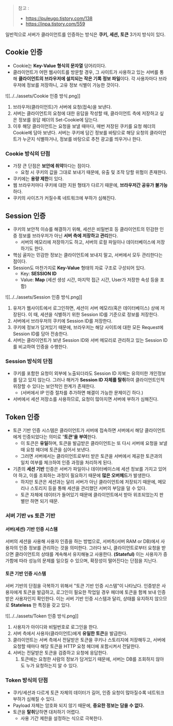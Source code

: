> 참고 : 
> - https://puleugo.tistory.com/138
> - https://inpa.tistory.com/559

일반적으로 서버가 클라이언트를 인증하는 방식은 **쿠키, 세션, 토큰** 3가지 방식이 있다.

## Cookie 인증
- Cookie는 **Key-Value 형식의 문자열** 덩어리이다.
- 클라이언트가 어떤 웹사이트를 방문할 경우, 그 사이트가 사용하고 있는 서버를 통해 **클라이언트의 브라우저에 설치되는 작은 기록 정보 파일**이다. 각 사용자마다 브라우저에 정보를 저장하니, 고유 정보 식별이 가능한 것이다.

![[../../assets/Cookie 인증 방식.png]]
1. 브라우저(클라이언트)가 서버에 요청(접속)을 보낸다.
2. 서버는 클라이언트의 요청에 대한 응답을 작성할 때, 클라이언트 측에 저장하고 싶은 정보를 응답 헤더의 Set-Cookie에 담는다.
3. 이후 해당 클라이언트는 요청을 보낼 때마다, 매번 저장된 쿠키를 요청 헤더의 Cookie에 담아 보낸다. 서버는 쿠키에 담긴 정보를 바탕으로 해당 요청의 클라이언트가 누군지 식별하거나, 정보를 바탕으로 추천 광고를 띄우거나 한다.

### Cookie 방식의 단점
- 가장 큰 단점은 **보안에 취약**하다는 점이다.
	- 요청 시 쿠키의 값을 그대로 보내기 때문에, 유출 및 조작 당할 위험이 존재한다.
- 쿠키에는 **용량 제한**이 있다.
- 웹 브라우저마다 쿠키에 대한 지원 형태가 다르기 때문에, **브라우저간 공유가 불가능**하다.
- 쿠키의 사이즈가 커질수록 네트워크에 부하가 심해진다.


## Session 인증
- 쿠키의 보안적 이슈를 해결하기 위해, 세션은 비밀번호 등 클라이언트의 민감한 인증 정보를 브라우저가 아닌 **서버 측에 저장하고 관리**한다.
	- 서버의 메모리에 저장하기도 하고, 서버의 로컬 파일이나 데이터베이스에 저장하기도 한다.
- 핵심 골자는 민감한 정보는 클라이언트에 보내지 말고, 서버에서 모두 관리한다는 점이다.
- Session도 마찬가지로 **Key-Value** 형태의 자료 구조로 구성되어 있다.
	- Key: **SESSION ID**
	- Value: **Map** (세션 생성 시간, 마지막 접근 시간, User가 저장한 속성 등을 포함)

![[../../assets/Session 인증 방식.png]]
1. 유저가 웹사이트에서 로그인하면, 세션이 서버 메모리(혹은 데이터베이스) 상에 저장된다. 이 때, 세션을 식별하기 위한 Session ID를 기준으로 정보를 저장한다.
2. 서버에서 브라우저의 쿠키에 Session ID를 저장한다.
3. 쿠키에 정보가 담겨있기 때문에, 브라우저는 해당 사이트에 대한 모든 Request에 Session ID를 담아 전송한다.
4. 서버는 클라이언트가 보낸 Session ID와 서버 메모리로 관리하고 있는 Session ID를 비교하여 인증을 수행한다.

### Session 방식의 단점
- 쿠키를 포함한 요청이 외부에 노출되더라도 Session ID 자체는 유의미한 개인정보를 담고 있지 않는다. 그러나 해커가 **Session ID 자체를 탈취**하여 클라이언트인척 위장할 수 있다는 보안적인 한계가 존재한다.
	- (서버에서 IP 인증 절차를 추가하면 해결이 가능한 문제이긴 하다.)
- 서버에서 세션 저장소를 사용하므로, 요청이 많아지면 서버에 부하가 심해진다.


## Token 인증
- 토큰 기반 인증 시스템은 클라이언트가 서버에 접속하면 서버에서 해당 클라이언트에게 인증되었다는 의미로 **'토큰'을 부여**한다.
	- 이 토큰은 **유일**하며, 토큰을 발급받은 클라이언트는 또 다시 서버에 요청을 보낼 때 요청 헤더에 토큰을 심어서 보낸다.
	- 그러면 서버에서는 클라이언트로부터 받은 토큰을 서버에서 제공한 토큰과의 일치 여부를 체크하여 인증 과정을 처리하게 된다.
- 기존의 **세션 기반** 인증은 서버가 파일이나 데이터베이스에 세션 정보를 가지고 있어야 하고, 이를 조회하는 과정이 필요하기 때문에 **많은 오버헤드**가 발생한다.
	- 하지만 토큰은 세션과는 달리 서버가 아닌 클라이언트에 저장되기 때문에, 메모리나 스토리지 등을 통해 세션을 관리했던 서버의 부담을 덜 수 있다.
	- 토큰 자체에 데이터가 들어있기 때문에 클라이언트에서 받아 위조되었는지 판별만 하면 되기 때문.

### 서버 기반 vs 토큰 기반
#### 서버(세션) 기반 인증 시스템
서버의 세션을 사용해 사용자 인증을 하는 방법으로, 서버측(서버 RAM or DB)에서 사용자의 인증 정보를 관리하는 것을 의미한다.
그러다 보니, 클라이언트로부터 요청을 받으면 클라이언트의 상태를 계속해서 유지해놓고 사용한다. **(Stateful)**
이는 사용자가 증가함에 따라 성능의 문제를 일으킬 수 있으며, 확장성이 떨어진다는 단점을 지닌다.

#### 토큰 기반 인증 시스템
서버 기반의 단점을 극복하기 위해서 "토큰 기반 인증 시스템"이 나타났다.
인증받은 사용자에게 토큰을 발급하고, 로그인이 필요한 작업일 경우 헤더에 토큰을 함께 보내 인증받은 사용자인지 확인한다. 이는 서버 기반 인증 시스템과 달리, 상태를 유지하지 않으므로 **Stateless** 한 특징을 갖고 있다.

![[../../assets/Token 인증 방식.png]]

1. 사용자가 아이디와 비밀번호로 로그인을 한다.
2. 서버 측에서 사용자(클라이언트)에게 **유일한 토큰**을 발급한다.
3. 클라이언트는 서버 측에서 전달받은 토큰을 쿠키나 스토리지에 저장해두고, 서버에 요청할 때마다 해당 토큰을 HTTP 요청 헤더에 포함시켜서 전달한다.
4. 서버는 전달받은 토큰을 검증하고 요청에 응답한다.
	1. 토큰에는 요청한 사람의 정보가 담겨있기 때문에, 서버는 DB를 조회하지 않아도 누가 요청하는지 알 수 있다.

### Token 방식의 단점
- 쿠키/세션과 다르게 토큰 자체의 데이터가 길어, 인증 요청이 많아질수록 네트워크 부하가 심해질 수 있다.
- Payload 자체는 암호화 되지 않기 때문에, **중요한 정보는 담을 수 없다.**
- 토큰을 **탈취**당하면 대처하기 어렵다.
	- 사용 기간 제한을 설정하는 식으로 극복한다.